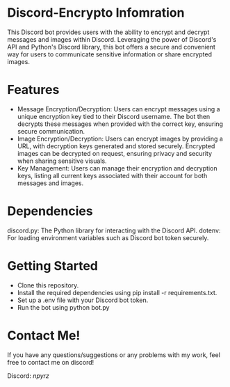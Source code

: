 # Discord-Encrypto Infomration
This Discord bot provides users with the ability to encrypt and decrypt messages and images within Discord. Leveraging the power of Discord's API and Python's Discord library, this bot offers a secure and convenient way for users to communicate sensitive information or share encrypted images.

# Features 
- Message Encryption/Decryption: Users can encrypt messages using a unique encryption key tied to their Discord username. The bot then decrypts these messages when provided with the correct key, ensuring secure communication.
- Image Encryption/Decryption: Users can encrypt images by providing a URL, with decryption keys generated and stored securely. Encrypted images can be decrypted on request, ensuring privacy and security when sharing sensitive visuals.
- Key Management: Users can manage their encryption and decryption keys, listing all current keys associated with their account for both messages and images.

# Dependencies 
discord.py: The Python library for interacting with the Discord API.
dotenv: For loading environment variables such as Discord bot token securely.

# Getting Started
- Clone this repository.
- Install the required dependencies using pip install -r requirements.txt.
- Set up a .env file with your Discord bot token.
- Run the bot using python bot.py

# Contact Me!
 If you have any questions/suggestions or any problems with my work, feel free to contact me on discord!

  Discord: *npyrz*
